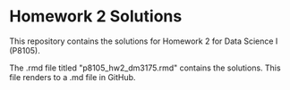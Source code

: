 # Homework 2 Solutions

This repository contains the solutions for Homework 2 for Data Science I (P8105).

The .rmd file titled "p8105_hw2_dm3175.rmd" contains the solutions. This file renders to a .md file in GitHub.